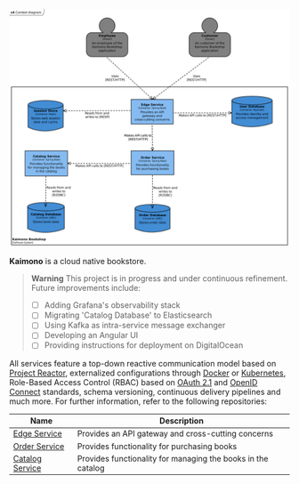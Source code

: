 ![Kaimono Bookshop](docs/kaimono.svg)

**Kaimono** is a cloud native bookstore.

> **Warning**
> This project is in progress and under continuous refinement. Future improvements include:
>
> - [ ] Adding Grafana's observability stack
> - [ ] Migrating 'Catalog Database' to Elasticsearch
> - [ ] Using Kafka as intra-service message exchanger
> - [ ] Developing an Angular UI
> - [ ] Providing instructions for deployment on DigitalOcean

All services feature a top-down reactive communication model based on [Project Reactor](https://projectreactor.io/),
externalized configurations through [Docker](https://www.docker.com/) or [Kubernetes](https://kubernetes.io/),
Role-Based Access Control (RBAC) based on [OAuth 2.1](https://oauth.net/2.1/) and [OpenID Connect](https://openid.net/connect/) standards,
schema versioning, continuous delivery pipelines and much more.  For further information, refer to the following repositories:

| Name                                                                   | Description                                                  |
|------------------------------------------------------------------------|--------------------------------------------------------------|
| [Edge Service](https://github.com/leowajda/kaimono-edge-service)       | Provides an API gateway and cross-cutting concerns           |
| [Order Service](https://github.com/leowajda/kaimono-order-service)     | Provides functionality for purchasing books                  |
| [Catalog Service](https://github.com/leowajda/kaimono-catalog-service) | Provides functionality for managing the books in the catalog |

